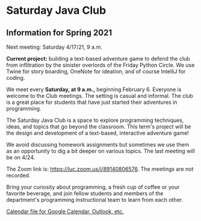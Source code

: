 # Saturday Java Club

## Information for Spring 2021

Next meeting: Saturday 4/17/21, 9 a.m.

**Current project:** building a text-based adventure game to defend
the club from inflitration by the sinister overlords of the Friday
Python Circle. We use Twine for story boarding, OneNote for ideation,
and of course IntelliJ for coding.

We meet every **Saturday, at 9 a.m.,** beginning February 6.
Everyone is welcome to the Club meetings.
The setting is casual and informal.
The club is a great place for students that have just
started their adventures in programming.

The Saturday Java Club is a space to explore programming techniques, ideas,
and topics that go beyond the classroom. This term's project will be the design and development
of a text-based, interactive adventure game!

We avoid discussing homework assignments
but sometimes we use them as an opportunity
to dig a bit deeper on various topics. The last meeting will be on 4/24.

The Zoom link is: https://luc.zoom.us/j/89140806576.
The meetings are not recorded.

Bring your curiosity about programming,
a fresh cup of coffee or your favorite beverage,
and join fellow students and members of the department's
programming instructional team to learn from each other.

[Calendar file for Google Calendar, Outlook, etc.](https://raw.githubusercontent.com/lgreco/SaturdayJavaClub/master/MS%20Office%20Files/SJC_SP21.ics)



